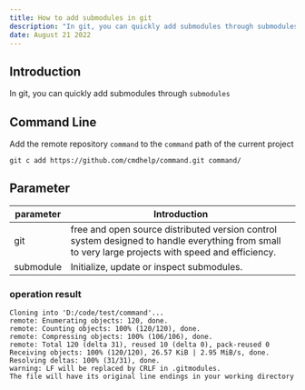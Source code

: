 ```yaml
---
title: How to add submodules in git
description: "In git, you can quickly add submodules through submodules"
date: August 21 2022
---
```

## Introduction
In git, you can quickly add submodules through `submodules`
## Command Line
Add the remote repository `command` to the `command` path of the current project
```linux
git c add https://github.com/cmdhelp/command.git command/
```
## Parameter
| parameter | Introduction                                                               |
| --------- | -------------------------------------------------------------------------- |
| git   |free and open source distributed version control system designed to handle everything from small to very large projects with speed and efficiency.|
| submodule   |Initialize, update or inspect submodules.|
###  operation result
```
Cloning into 'D:/code/test/command'...
remote: Enumerating objects: 120, done.
remote: Counting objects: 100% (120/120), done.
remote: Compressing objects: 100% (106/106), done.
remote: Total 120 (delta 31), reused 10 (delta 0), pack-reused 0
Receiving objects: 100% (120/120), 26.57 KiB | 2.95 MiB/s, done.
Resolving deltas: 100% (31/31), done.
warning: LF will be replaced by CRLF in .gitmodules.
The file will have its original line endings in your working directory
```
